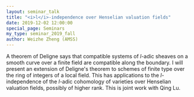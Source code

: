 ```yaml
---
layout: seminar_talk
title: "<i>l</i>-independence over Henselian valuation fields"
date: 2019-12-02 12:00:00
special_page: Seminars
my_type: seminar_2019_fall
author: Weizhe Zheng (AMSS)
---
```



A theorem of Deligne says that compatible systems of
*l*-adic sheaves on a smooth curve over a finite field
are compatible along the boundary. I will present an extension of Deligne's
theorem to schemes of finite type over the ring of integers of a local field.
This has applications to the *l*-independence of the *l*-adic cohomology of
varieties over Henselian valuation fields, possibly of higher rank.
This is joint work with Qing Lu.
